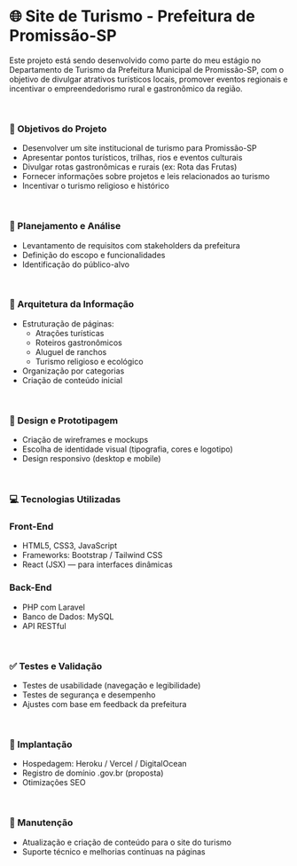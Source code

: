 <h1>🌐 Site de Turismo - Prefeitura de Promissão-SP</h1>

<p>Este projeto está sendo desenvolvido como parte do meu estágio no Departamento de Turismo da Prefeitura Municipal de Promissão-SP, com o objetivo de divulgar atrativos turísticos locais, promover eventos regionais e incentivar o empreendedorismo rural e gastronômico da região.</p>
<br>

<div>
  <h3>📌 Objetivos do Projeto</h3>

- Desenvolver um site institucional de turismo para Promissão-SP
- Apresentar pontos turísticos, trilhas, rios e eventos culturais
- Divulgar rotas gastronômicas e rurais (ex: Rota das Frutas)
- Fornecer informações sobre projetos e leis relacionados ao turismo
- Incentivar o turismo religioso e histórico
</div>
<br>
<div>
  <h3>🧠 Planejamento e Análise</h3>

- Levantamento de requisitos com stakeholders da prefeitura
- Definição do escopo e funcionalidades
- Identificação do público-alvo
</div>
<br>
<div>
  <h3>🧱 Arquitetura da Informação</h3>
  
- Estruturação de páginas: 
  - Atrações turísticas
  - Roteiros gastronômicos
  - Aluguel de ranchos
  - Turismo religioso e ecológico
- Organização por categorias
- Criação de conteúdo inicial
</div>
<br>
<div>
  <h3>🎨 Design e Prototipagem</h3>
  
- Criação de wireframes e mockups
- Escolha de identidade visual (tipografia, cores e logotipo)
- Design responsivo (desktop e mobile)
</div>
<br>
<div>
  <h3>💻 Tecnologias Utilizadas</h3>
  
### Front-End
- HTML5, CSS3, JavaScript
- Frameworks: Bootstrap / Tailwind CSS
- React (JSX) — para interfaces dinâmicas

### Back-End
- PHP com Laravel
- Banco de Dados: MySQL 
- API RESTful
</div>
<br>
<div>
  <h3>✅ Testes e Validação</h3>
  
- Testes de usabilidade (navegação e legibilidade)
- Testes de segurança e desempenho
- Ajustes com base em feedback da prefeitura
</div>
<br>
<div>
  <h3>🚀 Implantação</h3>
  
- Hospedagem: Heroku / Vercel / DigitalOcean
- Registro de domínio .gov.br (proposta)
- Otimizações SEO
</div>
<br>
<div>
  <h3>🔧 Manutenção</h3>
  
- Atualização e criação de conteúdo para o site do turismo
- Suporte técnico e melhorias contínuas na páginas 
</div>
<br>
<div>
  
</div>
